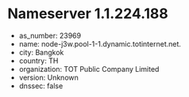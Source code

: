 # Nameserver 1.1.224.188

* as_number: 23969
* name: node-j3w.pool-1-1.dynamic.totinternet.net.
* city: Bangkok
* country: TH
* organization: TOT Public Company Limited
* version: Unknown
* dnssec: false
